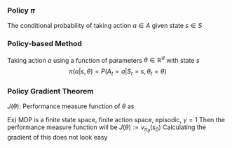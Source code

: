 ### Policy $\pi$
The conditional probability of taking action $a \in A$ given state $s \in S$ 

### Policy-based Method
Taking action $a$ using a function of parameters $\theta \in \mathbb{R}^d$ with state $s$
$$\pi(a|s,\theta) = P(A_t = a|S_t = s,\theta_t = \theta)$$

### Policy Gradient Theorem
$J(\theta)$: Performance measure function of $\theta$ as 

Ex) MDP is a finite state space, finite action space, episodic, $\gamma=1$ 
	Then the performance measure function will be $J(\theta):=v_{\pi_\theta}(s_0)$ 
	Calculating the gradient of this does not look easy 